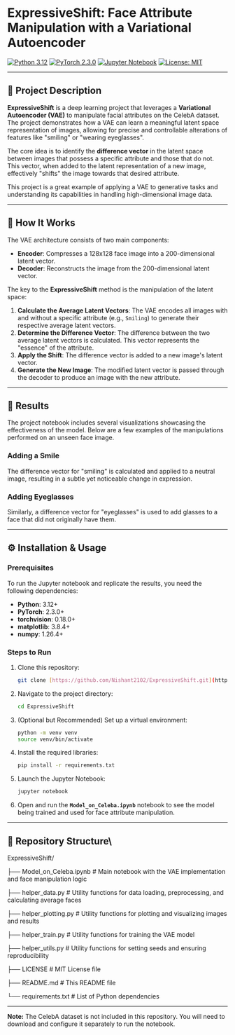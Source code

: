 # ExpressiveShift: Face Attribute Manipulation with a Variational Autoencoder

[![Python 3.12](https://img.shields.io/badge/Python-3.12-blue?style=for-the-badge&logo=python)](https://www.python.org/downloads/release/python-3120/)
[![PyTorch 2.3.0](https://img.shields.io/badge/PyTorch-2.3.0-red?style=for-the-badge&logo=pytorch)](https://pytorch.org/)
[![Jupyter Notebook](https://img.shields.io/badge/Jupyter-Notebook-orange?style=for-the-badge&logo=jupyter)](https://jupyter.org/)
[![License: MIT](https://img.shields.io/badge/License-MIT-yellow.svg?style=for-the-badge)](https://opensource.org/licenses/MIT)

---

## 📝 Project Description

**ExpressiveShift** is a deep learning project that leverages a **Variational Autoencoder (VAE)** to manipulate facial attributes on the CelebA dataset. The project demonstrates how a VAE can learn a meaningful latent space representation of images, allowing for precise and controllable alterations of features like "smiling" or "wearing eyeglasses".

The core idea is to identify the **difference vector** in the latent space between images that possess a specific attribute and those that do not. This vector, when added to the latent representation of a new image, effectively "shifts" the image towards that desired attribute.

This project is a great example of applying a VAE to generative tasks and understanding its capabilities in handling high-dimensional image data.

---

## 🚀 How It Works

The VAE architecture consists of two main components:

- **Encoder**: Compresses a 128x128 face image into a 200-dimensional latent vector.
- **Decoder**: Reconstructs the image from the 200-dimensional latent vector.

The key to the **ExpressiveShift** method is the manipulation of the latent space:

1.  **Calculate the Average Latent Vectors**: The VAE encodes all images with and without a specific attribute (e.g., `Smiling`) to generate their respective average latent vectors.
2.  **Determine the Difference Vector**: The difference between the two average latent vectors is calculated. This vector represents the "essence" of the attribute.
3.  **Apply the Shift**: The difference vector is added to a new image's latent vector.
4.  **Generate the New Image**: The modified latent vector is passed through the decoder to produce an image with the new attribute.



---

## 🎨 Results

The project notebook includes several visualizations showcasing the effectiveness of the model. Below are a few examples of the manipulations performed on an unseen face image.

### **Adding a Smile**
The difference vector for "smiling" is calculated and applied to a neutral image, resulting in a subtle yet noticeable change in expression.


### **Adding Eyeglasses**
Similarly, a difference vector for "eyeglasses" is used to add glasses to a face that did not originally have them.


---

## ⚙️ Installation & Usage

### Prerequisites
To run the Jupyter notebook and replicate the results, you need the following dependencies:

-   **Python**: 3.12+
-   **PyTorch**: 2.3.0+
-   **torchvision**: 0.18.0+
-   **matplotlib**: 3.8.4+
-   **numpy**: 1.26.4+

### Steps to Run

1.  Clone this repository:
    ```bash
    git clone [https://github.com/Nishant2102/ExpressiveShift.git](https://github.com/Nishant2102/ExpressiveShift.git)
    ```

2.  Navigate to the project directory:
    ```bash
    cd ExpressiveShift
    ```

3.  (Optional but Recommended) Set up a virtual environment:
    ```bash
    python -m venv venv
    source venv/bin/activate
    ```

4.  Install the required libraries:
    ```bash
    pip install -r requirements.txt
    ```

5.  Launch the Jupyter Notebook:
    ```bash
    jupyter notebook
    ```

6.  Open and run the **`Model_on_Celeba.ipynb`** notebook to see the model being trained and used for face attribute manipulation.

---

## 📂 Repository Structure\

ExpressiveShift/

├── Model_on_Celeba.ipynb   # Main notebook with the VAE implementation and face manipulation logic

├── helper_data.py          # Utility functions for data loading, preprocessing, and calculating average faces

├── helper_plotting.py      # Utility functions for plotting and visualizing images and results

├── helper_train.py         # Utility functions for training the VAE model

├── helper_utils.py         # Utility functions for setting seeds and ensuring reproducibility

├── LICENSE                 # MIT License file

├── README.md               # This README file

└── requirements.txt        # List of Python dependencies

---

**Note:** The CelebA dataset is not included in this repository. You will need to download and configure it separately to run the notebook.
